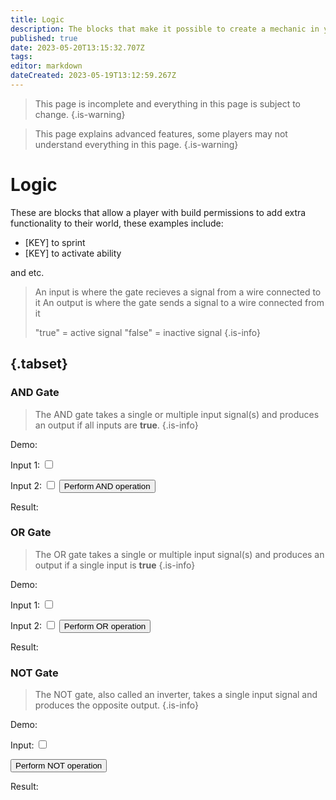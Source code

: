 ```yaml
---
title: Logic
description: The blocks that make it possible to create a mechanic in your world
published: true
date: 2023-05-20T13:15:32.707Z
tags: 
editor: markdown
dateCreated: 2023-05-19T13:12:59.267Z
---
```


> This page is incomplete and everything in this page is subject to change.
{.is-warning}

> This page explains advanced features, some players may not understand everything in this page.
{.is-warning}

# Logic
These are blocks that allow a player with build permissions to add extra functionality to their world, these examples include:
- [KEY] to sprint
- [KEY] to activate ability

and etc.
> An input is where the gate recieves a signal from a wire connected to it
> An output is where the gate sends a signal to a wire connected from it
>
> "true" = active signal
> "false" = inactive signal
{.is-info}

## {.tabset}

### AND Gate
> The AND gate takes a single or multiple input signal(s) and produces an output if all inputs are **true**.
{.is-info}

Demo:
<div class="input-container">
<label for="AND_input1">Input 1:</label> <input type="checkbox" id="AND_input1" class="input">
  
<label for="AND_input2">Input 2:</label> <input type="checkbox" id="AND_input2" class="input">
<button id="performANDButton" class="button">Perform AND operation</button>
<p id="AND_result">Result:</p>
</div>
 
### OR Gate
> The OR gate takes a single or multiple input signal(s) and produces an output if a single input is **true**
{.is-info}

Demo:
<div class="input-container">
<label for="OR_input1">Input 1:</label> <input type="checkbox" id="OR_input1" class="input">
  
<label for="OR_input2">Input 2:</label> <input type="checkbox" id="OR_input2" class="input">
<button id="performORButton" class="button">Perform OR operation</button>
<p id="OR_result">Result:</p>
</div>

### NOT Gate
> The NOT gate, also called an inverter, takes a single input signal and produces the opposite output. 
{.is-info}

Demo:
<div class="input-container">
<label for="NOT_input1">Input:</label> <input type="checkbox" id="NOT_input1" class="input">
  
<button id="performNOTButton" class="button">Perform NOT operation</button>
<p id="NOT_result">Result:</p>
</div>